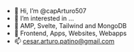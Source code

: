 - 👋 Hi, I’m @capArturo507
- 👀 I’m interested in ...
- 🌱 AMP, Svelte, Tailwind and MongoDB
- 💞️ Frontend, Apps, Websites, Webapps
- 📫 cesar.arturo.patino@gmail.com

<!---
capArturo507/capArturo507 is a ✨ special ✨ repository because its `README.md` (this file) appears on your GitHub profile.
You can click the Preview link to take a look at your changes.
--->
